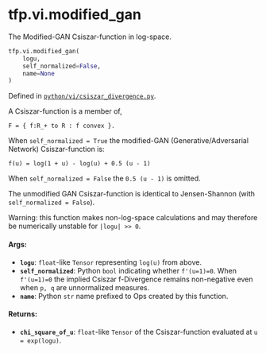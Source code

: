 <div itemscope itemtype="http://developers.google.com/ReferenceObject">
<meta itemprop="name" content="tfp.vi.modified_gan" />
<meta itemprop="path" content="Stable" />
</div>

# tfp.vi.modified_gan

The Modified-GAN Csiszar-function in log-space.

``` python
tfp.vi.modified_gan(
    logu,
    self_normalized=False,
    name=None
)
```



Defined in [`python/vi/csiszar_divergence.py`](https://github.com/tensorflow/probability/tree/master/tensorflow_probability/python/vi/csiszar_divergence.py).

<!-- Placeholder for "Used in" -->

A Csiszar-function is a member of,

```none
F = { f:R_+ to R : f convex }.
```

When `self_normalized = True` the modified-GAN (Generative/Adversarial
Network) Csiszar-function is:

```none
f(u) = log(1 + u) - log(u) + 0.5 (u - 1)
```

When `self_normalized = False` the `0.5 (u - 1)` is omitted.

The unmodified GAN Csiszar-function is identical to Jensen-Shannon (with
`self_normalized = False`).

Warning: this function makes non-log-space calculations and may therefore be
numerically unstable for `|logu| >> 0`.

#### Args:

* <b>`logu`</b>: `float`-like `Tensor` representing `log(u)` from above.
* <b>`self_normalized`</b>: Python `bool` indicating whether `f'(u=1)=0`. When
  `f'(u=1)=0` the implied Csiszar f-Divergence remains non-negative even
  when `p, q` are unnormalized measures.
* <b>`name`</b>: Python `str` name prefixed to Ops created by this function.


#### Returns:

* <b>`chi_square_of_u`</b>: `float`-like `Tensor` of the Csiszar-function evaluated
  at `u = exp(logu)`.